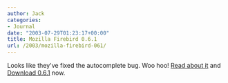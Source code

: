 ```yaml
---
author: Jack
categories:
- Journal
date: "2003-07-29T01:23:17+00:00"
title: Mozilla Firebird 0.6.1
url: /2003/mozilla-firebird-061/
---
```


Looks like they've fixed the autocomplete bug. Woo hoo! [Read about it][1] and [Download 0.6.1][2] now.

 [1]: http://www.mozillazine.org/talkback.html?article=3500
 [2]: http://ftp.mozilla.org/pub/firebird/releases/0.6.1/